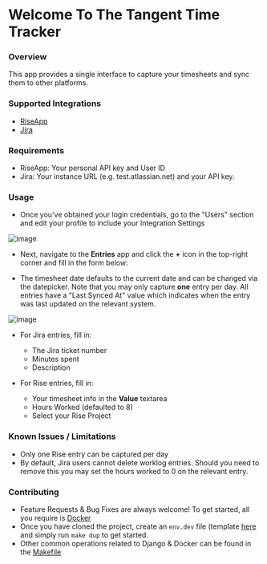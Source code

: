 # Welcome To The Tangent Time Tracker #

### Overview ###

This app provides a single interface to capture your timesheets and sync them to other platforms.

### Supported Integrations ###

- [RiseApp](https://my.riseapp.co.za)
- [Jira](https://www.atlassian.com/software/jira)


### Requirements ###
- RiseApp: Your personal API key and User ID
- Jira: Your instance URL (e.g. test.atlassian.net) and your API key.


### Usage ###
- Once you've obtained your login credentials, go to the "Users" section and edit your profile to include your Integration Settings

![image](https://github.com/user-attachments/assets/e50b0010-ddcc-4d30-858e-6717d72e5f52)


- Next, navigate to the **Entries** app and click the **+** icon in the top-right corner and fill in the form below:


- The timesheet date defaults to the current date and can be changed via the datepicker. Note that you may only capture **one** entry per day. All entries have a "Last Synced At" value which indicates when the entry was last updated on the relevant system.

![image](https://github.com/user-attachments/assets/b31291a0-de52-4ae8-b6c0-82961d3711e3)

  
- For Jira entries, fill in:
  -  The Jira ticket number
  -  Minutes spent
  -  Description
    
- For Rise entries, fill in:
  -  Your timesheet info in the **Value** textarea
  -  Hours Worked (defaulted to 8)
  -  Select your Rise Project

### Known Issues / Limitations ###
- Only one Rise entry can be captured per day
- By default, Jira users cannot delete worklog entries. Should you need to remove this you may set the hours worked to 0 on the relevant entry.


### Contributing ###

- Feature Requests & Bug Fixes are always welcome! To get started, all you require is [Docker](https://docker.com)
- Once you have cloned the project, create an `env.dev` file (template [here](https://github.com/muhammedabad/TimeTracker/blob/main/env.dev.sample) and simply run `make dup` to get started.
- Other common operations related to Django & Docker can be found in the [Makefile](https://github.com/muhammedabad/TimeTracker/blob/main/Makefile)




